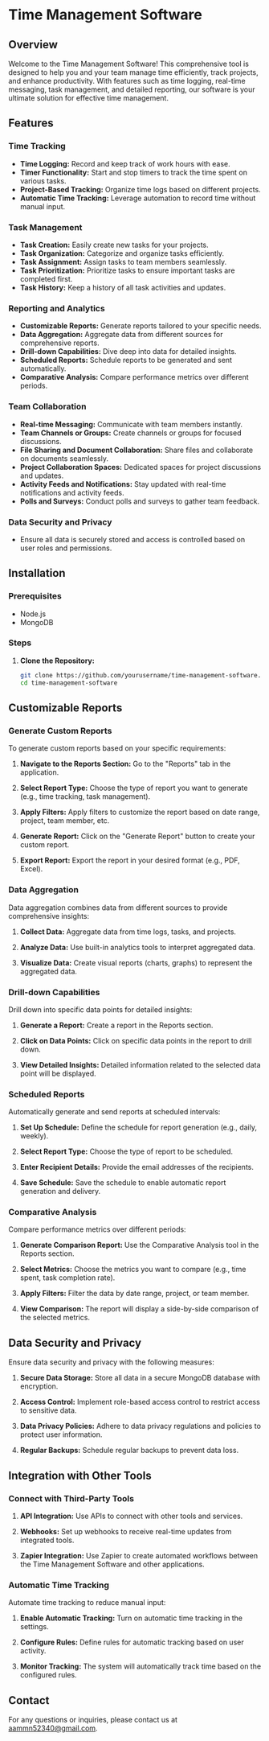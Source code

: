 # Time Management Software

## Overview

Welcome to the Time Management Software! This comprehensive tool is designed to help you and your team manage time efficiently, track projects, and enhance productivity. With features such as time logging, real-time messaging, task management, and detailed reporting, our software is your ultimate solution for effective time management.

## Features

### Time Tracking
- **Time Logging:** Record and keep track of work hours with ease.
- **Timer Functionality:** Start and stop timers to track the time spent on various tasks.
- **Project-Based Tracking:** Organize time logs based on different projects.
- **Automatic Time Tracking:** Leverage automation to record time without manual input.

### Task Management
- **Task Creation:** Easily create new tasks for your projects.
- **Task Organization:** Categorize and organize tasks efficiently.
- **Task Assignment:** Assign tasks to team members seamlessly.
- **Task Prioritization:** Prioritize tasks to ensure important tasks are completed first.
- **Task History:** Keep a history of all task activities and updates.

### Reporting and Analytics
- **Customizable Reports:** Generate reports tailored to your specific needs.
- **Data Aggregation:** Aggregate data from different sources for comprehensive reports.
- **Drill-down Capabilities:** Dive deep into data for detailed insights.
- **Scheduled Reports:** Schedule reports to be generated and sent automatically.
- **Comparative Analysis:** Compare performance metrics over different periods.

### Team Collaboration
- **Real-time Messaging:** Communicate with team members instantly.
- **Team Channels or Groups:** Create channels or groups for focused discussions.
- **File Sharing and Document Collaboration:** Share files and collaborate on documents seamlessly.
- **Project Collaboration Spaces:** Dedicated spaces for project discussions and updates.
- **Activity Feeds and Notifications:** Stay updated with real-time notifications and activity feeds.
- **Polls and Surveys:** Conduct polls and surveys to gather team feedback.

### Data Security and Privacy
- Ensure all data is securely stored and access is controlled based on user roles and permissions.

## Installation

### Prerequisites
- Node.js
- MongoDB

### Steps

1. **Clone the Repository:**
   ```bash
   git clone https://github.com/yourusername/time-management-software.git
   cd time-management-software
## Customizable Reports

### Generate Custom Reports
To generate custom reports based on your specific requirements:

1. **Navigate to the Reports Section:**
   Go to the "Reports" tab in the application.

2. **Select Report Type:**
   Choose the type of report you want to generate (e.g., time tracking, task management).

3. **Apply Filters:**
   Apply filters to customize the report based on date range, project, team member, etc.

4. **Generate Report:**
   Click on the "Generate Report" button to create your custom report.

5. **Export Report:**
   Export the report in your desired format (e.g., PDF, Excel).

### Data Aggregation

Data aggregation combines data from different sources to provide comprehensive insights:

1. **Collect Data:**
   Aggregate data from time logs, tasks, and projects.

2. **Analyze Data:**
   Use built-in analytics tools to interpret aggregated data.

3. **Visualize Data:**
   Create visual reports (charts, graphs) to represent the aggregated data.

### Drill-down Capabilities

Drill down into specific data points for detailed insights:

1. **Generate a Report:**
   Create a report in the Reports section.

2. **Click on Data Points:**
   Click on specific data points in the report to drill down.

3. **View Detailed Insights:**
   Detailed information related to the selected data point will be displayed.

### Scheduled Reports

Automatically generate and send reports at scheduled intervals:

1. **Set Up Schedule:**
   Define the schedule for report generation (e.g., daily, weekly).

2. **Select Report Type:**
   Choose the type of report to be scheduled.

3. **Enter Recipient Details:**
   Provide the email addresses of the recipients.

4. **Save Schedule:**
   Save the schedule to enable automatic report generation and delivery.

### Comparative Analysis

Compare performance metrics over different periods:

1. **Generate Comparison Report:**
   Use the Comparative Analysis tool in the Reports section.

2. **Select Metrics:**
   Choose the metrics you want to compare (e.g., time spent, task completion rate).

3. **Apply Filters:**
   Filter the data by date range, project, or team member.

4. **View Comparison:**
   The report will display a side-by-side comparison of the selected metrics.

## Data Security and Privacy

Ensure data security and privacy with the following measures:

1. **Secure Data Storage:**
   Store all data in a secure MongoDB database with encryption.

2. **Access Control:**
   Implement role-based access control to restrict access to sensitive data.

3. **Data Privacy Policies:**
   Adhere to data privacy regulations and policies to protect user information.

4. **Regular Backups:**
   Schedule regular backups to prevent data loss.

## Integration with Other Tools

### Connect with Third-Party Tools

1. **API Integration:**
   Use APIs to connect with other tools and services.

2. **Webhooks:**
   Set up webhooks to receive real-time updates from integrated tools.

3. **Zapier Integration:**
   Use Zapier to create automated workflows between the Time Management Software and other applications.

### Automatic Time Tracking

Automate time tracking to reduce manual input:

1. **Enable Automatic Tracking:**
   Turn on automatic time tracking in the settings.

2. **Configure Rules:**
   Define rules for automatic tracking based on user activity.

3. **Monitor Tracking:**
   The system will automatically track time based on the configured rules.

## Contact

For any questions or inquiries, please contact us at [aammn52340@gmail.com](mailto:aammn52340@gmail.com).
